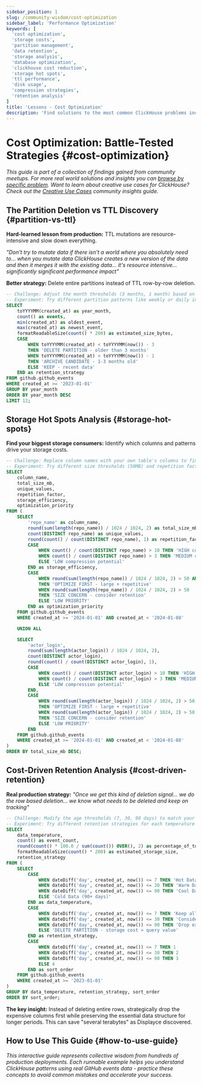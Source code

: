 ```yaml
---
sidebar_position: 1
slug: /community-wisdom/cost-optimization
sidebar_label: 'Performance Optimization'
keywords: [
  'cost optimization',
  'storage costs', 
  'partition management',
  'data retention',
  'storage analysis',
  'database optimization',
  'clickhouse cost reduction',
  'storage hot spots',
  'ttl performance',
  'disk usage',
  'compression strategies',
  'retention analysis'
]
title: 'Lessons - Cost Optimization'
description: 'Find solutions to the most common ClickHouse problems including slow queries, memory errors, connection issues, and configuration problems.'
---
```


# Cost Optimization: Battle-Tested Strategies {#cost-optimization}
*This guide is part of a collection of findings gained from community meetups. For more real world solutions and insights you can [browse by specific problem](./community-wisdom.md).*
*Want to learn about creative use cases for ClickHouse? Check out the [Creative Use Cases](./creative-usecases.md) community insights guide.*

## The Partition Deletion vs TTL Discovery {#partition-vs-ttl}

**Hard-learned lesson from production:** TTL mutations are resource-intensive and slow down everything.

*"Don't try to mutate data if there isn't a world where you absolutely need to... when you mutate data ClickHouse creates a new version of the data and then it merges it with the existing data... it's resource intensive... significantly significant performance impact"*

**Better strategy:** Delete entire partitions instead of TTL row-by-row deletion.

```sql runnable editable
-- Challenge: Adjust the month thresholds (3 months, 1 month) based on your retention needs
-- Experiment: Try different partition patterns like weekly or daily instead of monthly
SELECT 
    toYYYYMM(created_at) as year_month,
    count() as events,
    min(created_at) as oldest_event,
    max(created_at) as newest_event,
    formatReadableSize(count() * 200) as estimated_size_bytes,
    CASE 
        WHEN toYYYYMM(created_at) < toYYYYMM(now()) - 3 
        THEN 'DELETE PARTITION - older than 3 months'
        WHEN toYYYYMM(created_at) < toYYYYMM(now()) - 1 
        THEN 'ARCHIVE CANDIDATE - 1-3 months old'
        ELSE 'KEEP - recent data'
    END as retention_strategy
FROM github.github_events 
WHERE created_at >= '2023-01-01'
GROUP BY year_month
ORDER BY year_month DESC
LIMIT 12;
```

## Storage Hot Spots Analysis {#storage-hot-spots}

**Find your biggest storage consumers:** Identify which columns and patterns drive your storage costs.

```sql runnable editable
-- Challenge: Replace column names with your own table's columns to find storage hot spots
-- Experiment: Try different size thresholds (50MB) and repetition factors (10, 3, 5)
SELECT 
    column_name,
    total_size_mb,
    unique_values,
    repetition_factor,
    storage_efficiency,
    optimization_priority
FROM (
    SELECT 
        'repo_name' as column_name,
        round(sum(length(repo_name)) / 1024 / 1024, 2) as total_size_mb,
        count(DISTINCT repo_name) as unique_values,
        round(count() / count(DISTINCT repo_name), 1) as repetition_factor,
        CASE 
            WHEN count() / count(DISTINCT repo_name) > 10 THEN 'HIGH compression potential'
            WHEN count() / count(DISTINCT repo_name) > 3 THEN 'MEDIUM compression potential' 
            ELSE 'LOW compression potential'
        END as storage_efficiency,
        CASE 
            WHEN round(sum(length(repo_name)) / 1024 / 1024, 2) > 50 AND count() / count(DISTINCT repo_name) > 5 
            THEN 'OPTIMIZE FIRST - large + repetitive'
            WHEN round(sum(length(repo_name)) / 1024 / 1024, 2) > 50 
            THEN 'SIZE CONCERN - consider retention'
            ELSE 'LOW PRIORITY'
        END as optimization_priority
    FROM github.github_events 
    WHERE created_at >= '2024-01-01' AND created_at < '2024-01-08'

    UNION ALL

    SELECT 
        'actor_login',
        round(sum(length(actor_login)) / 1024 / 1024, 2),
        count(DISTINCT actor_login),
        round(count() / count(DISTINCT actor_login), 1),
        CASE 
            WHEN count() / count(DISTINCT actor_login) > 10 THEN 'HIGH compression potential'
            WHEN count() / count(DISTINCT actor_login) > 3 THEN 'MEDIUM compression potential' 
            ELSE 'LOW compression potential'
        END,
        CASE 
            WHEN round(sum(length(actor_login)) / 1024 / 1024, 2) > 50 AND count() / count(DISTINCT actor_login) > 5 
            THEN 'OPTIMIZE FIRST - large + repetitive'
            WHEN round(sum(length(actor_login)) / 1024 / 1024, 2) > 50 
            THEN 'SIZE CONCERN - consider retention'
            ELSE 'LOW PRIORITY'
        END
    FROM github.github_events 
    WHERE created_at >= '2024-01-01' AND created_at < '2024-01-08'
) 
ORDER BY total_size_mb DESC;
```

## Cost-Driven Retention Analysis {#cost-driven-retention}

**Real production strategy:** *"Once we get this kind of deletion signal... we do the row based deletion... we know what needs to be deleted and keep on tracking"*

```sql runnable editable
-- Challenge: Modify the age thresholds (7, 30, 90 days) to match your business needs
-- Experiment: Try different retention strategies for each temperature tier
SELECT 
    data_temperature,
    count() as event_count,
    round(count() * 100.0 / sum(count()) OVER(), 2) as percentage_of_total,
    formatReadableSize(count() * 200) as estimated_storage_size,
    retention_strategy
FROM (
    SELECT 
        CASE 
            WHEN dateDiff('day', created_at, now()) <= 7 THEN 'Hot Data (0-7 days)'
            WHEN dateDiff('day', created_at, now()) <= 30 THEN 'Warm Data (8-30 days)' 
            WHEN dateDiff('day', created_at, now()) <= 90 THEN 'Cool Data (31-90 days)'
            ELSE 'Cold Data (90+ days)'
        END as data_temperature,
        CASE 
            WHEN dateDiff('day', created_at, now()) <= 7 THEN 'Keep all columns - high query value'
            WHEN dateDiff('day', created_at, now()) <= 30 THEN 'Consider column-based TTL for large fields'
            WHEN dateDiff('day', created_at, now()) <= 90 THEN 'Drop expensive columns, keep core data'
            ELSE 'DELETE PARTITION - storage cost > query value'
        END as retention_strategy,
        CASE 
            WHEN dateDiff('day', created_at, now()) <= 7 THEN 1
            WHEN dateDiff('day', created_at, now()) <= 30 THEN 2 
            WHEN dateDiff('day', created_at, now()) <= 90 THEN 3
            ELSE 4
        END as sort_order
    FROM github.github_events 
    WHERE created_at >= '2023-01-01'
) 
GROUP BY data_temperature, retention_strategy, sort_order
ORDER BY sort_order;
```

**The key insight:** Instead of deleting entire rows, strategically drop the expensive columns first while preserving the essential data structure for longer periods. This can save "several terabytes" as Displayce discovered.

## How to Use This Guide {#how-to-use-guide}

*This interactive guide represents collective wisdom from hundreds of production deployments. Each runnable example helps you understand ClickHouse patterns using real GitHub events data - practice these concepts to avoid common mistakes and accelerate your success.*
